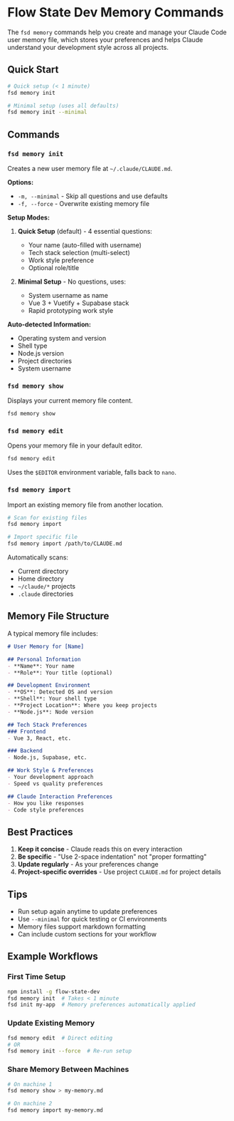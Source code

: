 # Flow State Dev Memory Commands

The `fsd memory` commands help you create and manage your Claude Code user memory file, which stores your preferences and helps Claude understand your development style across all projects.

## Quick Start

```bash
# Quick setup (< 1 minute)
fsd memory init

# Minimal setup (uses all defaults)
fsd memory init --minimal
```

## Commands

### `fsd memory init`

Creates a new user memory file at `~/.claude/CLAUDE.md`.

**Options:**
- `-m, --minimal` - Skip all questions and use defaults
- `-f, --force` - Overwrite existing memory file

**Setup Modes:**
1. **Quick Setup** (default) - 4 essential questions:
   - Your name (auto-filled with username)
   - Tech stack selection (multi-select)
   - Work style preference
   - Optional role/title

2. **Minimal Setup** - No questions, uses:
   - System username as name
   - Vue 3 + Vuetify + Supabase stack
   - Rapid prototyping work style

**Auto-detected Information:**
- Operating system and version
- Shell type
- Node.js version
- Project directories
- System username

### `fsd memory show`

Displays your current memory file content.

```bash
fsd memory show
```

### `fsd memory edit`

Opens your memory file in your default editor.

```bash
fsd memory edit
```

Uses the `$EDITOR` environment variable, falls back to `nano`.

### `fsd memory import`

Import an existing memory file from another location.

```bash
# Scan for existing files
fsd memory import

# Import specific file
fsd memory import /path/to/CLAUDE.md
```

Automatically scans:
- Current directory
- Home directory
- `~/claude/*` projects
- `.claude` directories

## Memory File Structure

A typical memory file includes:

```markdown
# User Memory for [Name]

## Personal Information
- **Name**: Your name
- **Role**: Your title (optional)

## Development Environment
- **OS**: Detected OS and version
- **Shell**: Your shell type
- **Project Location**: Where you keep projects
- **Node.js**: Node version

## Tech Stack Preferences
### Frontend
- Vue 3, React, etc.

### Backend
- Node.js, Supabase, etc.

## Work Style & Preferences
- Your development approach
- Speed vs quality preferences

## Claude Interaction Preferences
- How you like responses
- Code style preferences
```

## Best Practices

1. **Keep it concise** - Claude reads this on every interaction
2. **Be specific** - "Use 2-space indentation" not "proper formatting"
3. **Update regularly** - As your preferences change
4. **Project-specific overrides** - Use project `CLAUDE.md` for project details

## Tips

- Run setup again anytime to update preferences
- Use `--minimal` for quick testing or CI environments
- Memory files support markdown formatting
- Can include custom sections for your workflow

## Example Workflows

### First Time Setup
```bash
npm install -g flow-state-dev
fsd memory init  # Takes < 1 minute
fsd init my-app  # Memory preferences automatically applied
```

### Update Existing Memory
```bash
fsd memory edit  # Direct editing
# OR
fsd memory init --force  # Re-run setup
```

### Share Memory Between Machines
```bash
# On machine 1
fsd memory show > my-memory.md

# On machine 2
fsd memory import my-memory.md
```